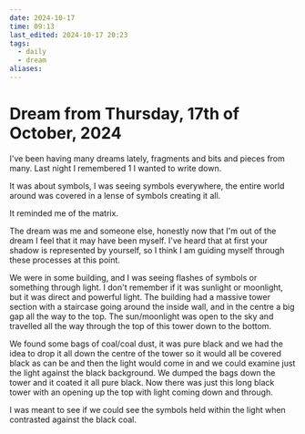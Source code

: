 ```yaml
---
date: 2024-10-17
time: 09:13
last_edited: 2024-10-17 20:23
tags:
  - daily
  - dream
aliases: 
---
```

# Dream from Thursday, 17th of October, 2024
I've been having many dreams lately, fragments and bits and pieces from many. Last night I remembered 1 I wanted to write down.

It was about symbols, I was seeing symbols everywhere, the entire world around was covered in a lense of symbols creating it all.

It reminded me of the matrix.

The dream was me and someone else, honestly now that I'm out of the dream I feel that it may have been myself. I've heard that at first your shadow is represented by yourself, so I think I am guiding myself through these processes at this point.

We were in some building, and I was seeing flashes of symbols or something through light. I don't remember if it was sunlight or moonlight, but it was direct and powerful light. The building had a massive tower section with a staircase going around the inside wall, and in the centre a big gap all the way to the top. The sun/moonlight was open to the sky and travelled all the way through the top of this tower down to the bottom.

We found some bags of coal/coal dust, it was pure black and we had the idea to drop it all down the centre of the tower so it would all be covered black as can be and then the light would come in and we could examine just the light against the black background. We dumped the bags down the tower and it coated it all pure black. Now there was just this long black tower with an opening up the top with light coming down and through.

I was meant to see if we could see the symbols held within the light when contrasted against the black coal.
